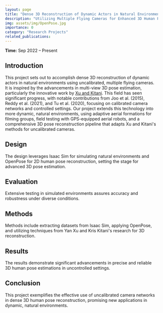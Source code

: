```yaml
---
layout: page
title: "Dense 3D Reconstruction of Dynamic Actors in Natural Environments"
description: "Utilizing Multiple Flying Cameras for Enhanced 3D Human Pose Estimation in Dynamic, Natural Settings"
img: assets/img/OpenPose.jpg
importance: 0
category: "Research Projects"
related_publications:
---
```


<strong>Time:</strong> Sep 2022 – Present

## Introduction

This project sets out to accomplish dense 3D reconstruction of dynamic actors in natural environments using uncalibrated, multiple flying cameras. It is inspired by the advancements in multi-view 3D pose estimation, particularly the innovative work by <a href='https://github.com/yan293/UncaliPose'>Xu and Kitani</a>. This field has seen significant progress, with notable contributions from Joo et al. (2015), Reddy et al. (2021), and Tu et al. (2020), focusing on calibrated camera networks and controlled settings. Our project extends this technology into more dynamic, natural environments, using adaptive aerial formations for filming groups, field testing with GPS-equipped aerial robots, and a comprehensive 3D pose reconstruction pipeline that adapts Xu and Kitani's methods for uncalibrated cameras.

## Design

The design leverages Isaac Sim for simulating natural environments and OpenPose for 2D human pose reconstruction, setting the stage for advanced 3D pose estimation.

## Evaluation

Extensive testing in simulated environments assures accuracy and robustness under diverse conditions.

## Methods

Methods include extracting datasets from Isaac Sim, applying OpenPose, and utilizing techniques from Yan Xu and Kris Kitani's research for 3D reconstruction.

## Results

The results demonstrate significant advancements in precise and reliable 3D human pose estimations in uncontrolled settings.

## Conclusion

This project exemplifies the effective use of uncalibrated camera networks in dense 3D human pose reconstruction, promising new applications in dynamic, natural environments.

